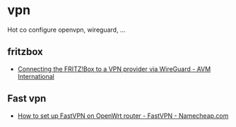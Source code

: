 # vpn
Hot co configure openvpn, wireguard, ...


## fritzbox

+ [Connecting the FRITZ!Box to a VPN provider via WireGuard - AVM International](https://en.avm.de/service/vpn/connecting-the-fritzbox-to-a-vpn-provider-via-wireguard/)

## Fast vpn
+ [How to set up FastVPN on OpenWrt router - FastVPN - Namecheap.com](https://www.namecheap.com/support/knowledgebase/article.aspx/10398/2270/how-to-set-up-fastvpn-on-openwrt-router/)
